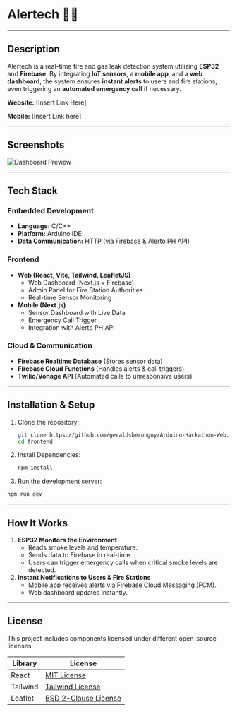 # Alertech 🚨🔥
---
## Description  
Alertech is a real-time fire and gas leak detection system utilizing **ESP32** and **Firebase**. By integrating **IoT sensors**, a **mobile app**, and a **web dashboard**, the system ensures **instant alerts** to users and fire stations, even triggering an **automated emergency call** if necessary.

**Website:** [Insert Link Here]

**Mobile:** [Insert Link here]

---
## Screenshots
![Dashboard Preview](insert-image-link-here)


---
## Tech Stack

### **Embedded Development**
- **Language:** C/C++
- **Platform:** Arduino IDE
- **Data Communication:** HTTP (via Firebase & Alerto PH API)
### **Frontend**
- **Web (React, Vite, Tailwind, LeafletJS)**
    - Web Dashboard (Next.js + Firebase)
    - Admin Panel for Fire Station Authorities
    - Real-time Sensor Monitoring
- **Mobile (Next.js)**
    - Sensor Dashboard with Live Data
    - Emergency Call Trigger
    - Integration with Alerto PH API

### **Cloud & Communication**
- **Firebase Realtime Database** (Stores sensor data)
- **Firebase Cloud Functions** (Handles alerts & call triggers)
- **Twilio/Vonage API** (Automated calls to unresponsive users)

---

## Installation & Setup

1. Clone the repository:
	```sh
	git clone https://github.com/geraldsberongoy/Arduino-Hackathon-Web.git
	cd frontend
	```
2. Install Dependencies: 
   ```sh
   npm install
   ```
3. Run the development server:
```sh
npm run dev
```


---

## How It Works

1. **ESP32 Monitors the Environment**
    - Reads smoke levels and temperature.
    - Sends data to Firebase in real-time.
    - Users can trigger emergency calls when critical smoke levels are detected.
2. **Instant Notifications to Users & Fire Stations**
    - Mobile app receives alerts via Firebase Cloud Messaging (FCM).
    - Web dashboard updates instantly.

---

## License
This project includes components licensed under different open-source licenses:  

| Library  | License                                                                             |
| -------- | ----------------------------------------------------------------------------------- |
| React    | [MIT License](https://opensource.org/licenses/MIT)                                  |
| Tailwind | [Tailwind License](https://github.com/tailwindlabs/tailwindcss/blob/master/LICENSE) |
| Leaflet  | [BSD 2-Clause License](https://opensource.org/licenses/BSD-2-Clause)                |
